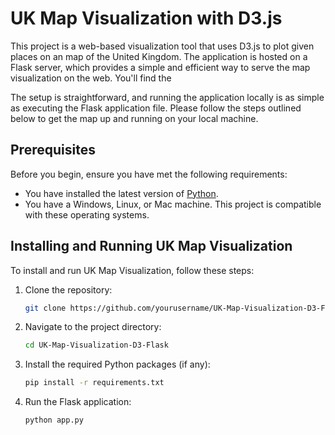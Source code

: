 
# UK Map Visualization with D3.js

This project is a web-based visualization tool that uses D3.js to plot given places on an  map of the United Kingdom. The application is hosted on a Flask server, which provides a simple and efficient way to serve the map visualization on the web. You'll find the 

The setup is straightforward, and running the application locally is as simple as executing the Flask application file. Please follow the steps outlined below to get the map up and running on your local machine.




## Prerequisites

Before you begin, ensure you have met the following requirements:

- You have installed the latest version of [Python](https://www.python.org/downloads/).
- You have a Windows, Linux, or Mac machine. This project is compatible with these operating systems.

## Installing and Running UK Map Visualization

To install and run UK Map Visualization, follow these steps:

1. Clone the repository:
   ```bash
   git clone https://github.com/yourusername/UK-Map-Visualization-D3-Flask.git

2. Navigate to the project directory:
    ```bash 
   cd UK-Map-Visualization-D3-Flask


3. Install the required Python packages (if any):
    ```bash
   pip install -r requirements.txt


4. Run the Flask application:
    ```bash
   python app.py

   
